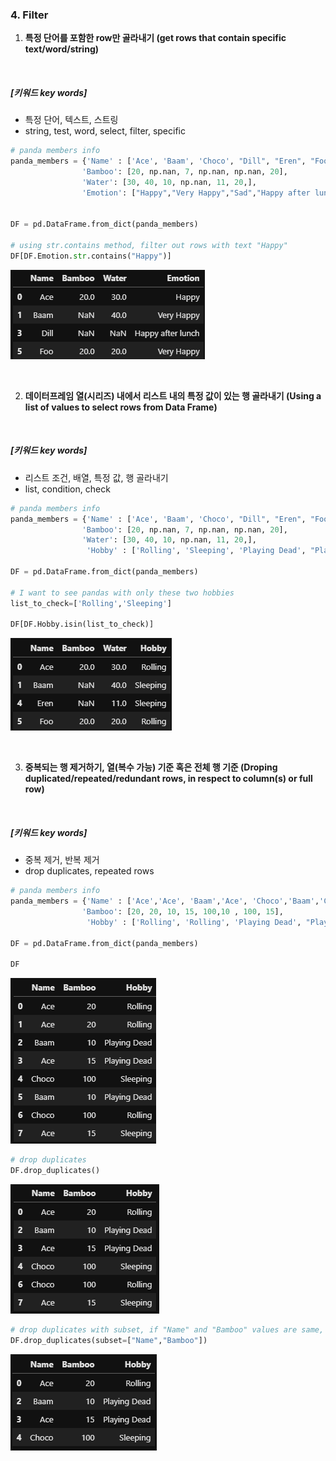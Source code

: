 ### 4. Filter


1. **특정 단어를 포함한 row만 골라내기 (get rows that contain specific text/word/string)**  


<br/>  


##### [키워드 key words]  
  - 특정 단어, 텍스트, 스트링
  - string, test, word, select, filter, specific


```python
# panda members info
panda_members = {'Name' : ['Ace', 'Baam', 'Choco', "Dill", "Eren", "Foo"],
                'Bamboo': [20, np.nan, 7, np.nan, np.nan, 20],
                'Water': [30, 40, 10, np.nan, 11, 20,],
                'Emotion': ["Happy","Very Happy","Sad","Happy after lunch","So so","Very Happy"]}


DF = pd.DataFrame.from_dict(panda_members)

# using str.contains method, filter out rows with text "Happy"
DF[DF.Emotion.str.contains("Happy")]

```


![assign_col](/assets/04.Filter/filter_specific_word.png)  


<br/>  


2. **데이터프레임 열(시리즈) 내에서 리스트 내의 특정 값이 있는 행 골라내기 (Using a list of values to select rows from Data Frame)**



<br/>  


##### [키워드 key words]  
  - 리스트 조건, 배열, 특정 값, 행 골라내기
  - list, condition, check


```python
# panda members info
panda_members = {'Name' : ['Ace', 'Baam', 'Choco', "Dill", "Eren", "Foo"],
                'Bamboo': [20, np.nan, 7, np.nan, np.nan, 20],
                'Water': [30, 40, 10, np.nan, 11, 20,],
                 'Hobby' : ['Rolling', 'Sleeping', 'Playing Dead', "Playing Dead", "Sleeping", "Rolling"]}

DF = pd.DataFrame.from_dict(panda_members)

# I want to see pandas with only these two hobbies
list_to_check=['Rolling','Sleeping']

DF[DF.Hobby.isin(list_to_check)]

```


![assign_col](/assets/04.Filter/pd_isin.png)  


<br/>  


3. **중복되는 행 제거하기, 열(복수 가능) 기준 혹은 전체 행 기준 (Droping duplicated/repeated/redundant rows, in respect to column(s) or full row)**

<br/>  


##### [키워드 key words]  
  - 중복 제거, 반복 제거
  - drop duplicates, repeated rows


```python
# panda members info
panda_members = {'Name' : ['Ace','Ace', 'Baam','Ace', 'Choco','Baam','Choco', 'Ace'],
                'Bamboo': [20, 20, 10, 15, 100,10 , 100, 15],
                 'Hobby' : ['Rolling', 'Rolling', 'Playing Dead', "Playing Dead", "Sleeping",'Playing Dead', "Rolling",'Sleeping']}

DF = pd.DataFrame.from_dict(panda_members)

DF

```
![assign_col](/assets/04.Filter/drop_duplicates_before.png)

```python
# drop duplicates
DF.drop_duplicates()
```
![assign_col](/assets/04.Filter/drop_duplicates_after.png)

```python
# drop duplicates with subset, if "Name" and "Bamboo" values are same, these rows are regarded duplicates.
DF.drop_duplicates(subset=["Name","Bamboo"])

```

![assign_col](/assets/04.Filter/drop_duplicates_subset.png)



<br/>  
